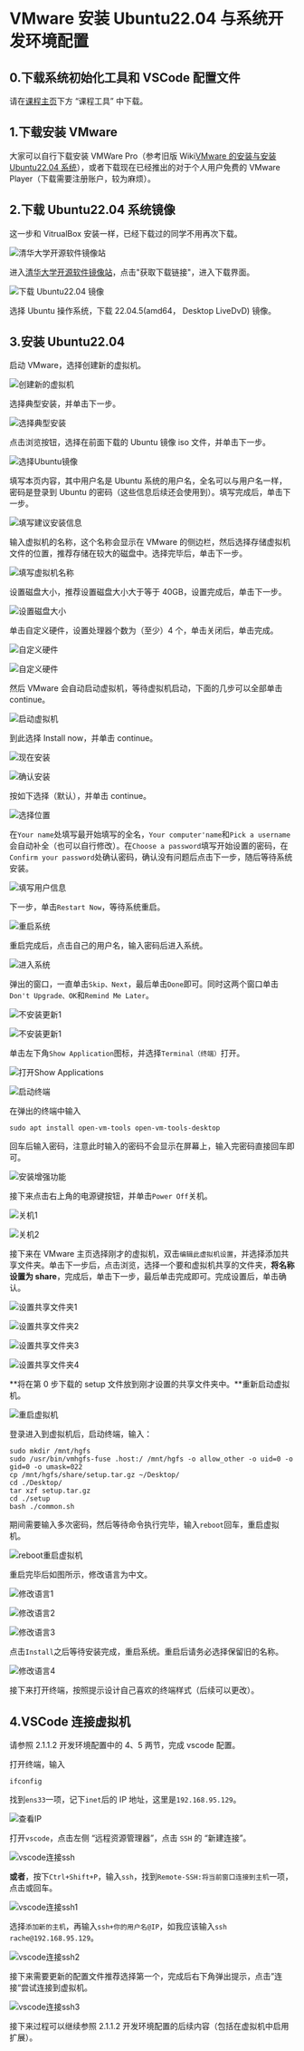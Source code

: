 # VMware 安装 Ubuntu22.04 与系统开发环境配置

## 0.下载系统初始化工具和 VSCode 配置文件

请在[课程主页](/2.编程模块/2.1%20NekoBytes-TheMissing/2.1%20NekoBytes-TheMissing.md)下方 “课程工具” 中下载。

## 1.下载安装 VMware

大家可以自行下载安装 VMWare Pro（参考旧版 Wiki[VMware 的安装与安装 Ubuntu22.04 系统](/2023旧版内容/3.编程思维体系构建/3.Y.3VMware的安装与安装Ubuntu22.04系统.md)），或者下载现在已经推出的对于个人用户免费的 VMware Player（下载需要注册账户，较为麻烦）。

## 2.下载 Ubuntu22.04 系统镜像

这一步和 VitrualBox 安装一样，已经下载过的同学不用再次下载。

![清华大学开源软件镜像站](./static/ubuntu-iso-download1_1251e75425cb219cac6b945fefc009a4.png)

进入[清华大学开源软件镜像站](https://mirrors.tuna.tsinghua.edu.cn/)，点击"获取下载链接"，进入下载界面。

![下载 Ubuntu22.04 镜像](./static/ubuntu-iso-download2_3c4844cd35cece1c4f6cf150f7016703.png)

选择 Ubuntu 操作系统，下载 22.04.5(amd64， Desktop LiveDvD) 镜像。

## 3.安装 Ubuntu22.04

启动 VMware，选择创建新的虚拟机。

![创建新的虚拟机](./static/vmware-ubuntu1_e94b0fb529ac489f7506a8b35f55733e.png)

选择典型安装，并单击下一步。

![选择典型安装](./static/vmware-ubuntu2_245a0f6979ea1439f343700c4f4e7aea.png)

点击浏览按钮，选择在前面下载的 Ubuntu 镜像 iso 文件，并单击下一步。

![选择Ubuntu镜像](./static/vmware-ubuntu3_e6a617e0a4a2f47788f22375b722a91f.png)

填写本页内容，其中用户名是 Ubuntu 系统的用户名，全名可以与用户名一样，密码是登录到 Ubuntu 的密码（这些信息后续还会使用到）。填写完成后，单击下一步。

![填写建议安装信息](./static/vmware-ubuntu4_74c9f815f20786f6970c91036e1e345b.png)

输入虚拟机的名称，这个名称会显示在 VMware 的侧边栏，然后选择存储虚拟机文件的位置，推荐存储在较大的磁盘中。选择完毕后，单击下一步。

![填写虚拟机名称](./static/vmware-ubuntu5_79631c11b55ea535d07fab66d77af5ef.png)

设置磁盘大小，推荐设置磁盘大小大于等于 40GB，设置完成后，单击下一步。

![设置磁盘大小](./static/vmware-ubuntu6_ad422bf0a72efbb3f131cfeebff93095.png)

单击自定义硬件，设置处理器个数为（至少）4 个，单击关闭后，单击完成。

![自定义硬件](./static/vmware-ubuntu7_c1d3af83dbf0e16df0831b49b7c84d9b.png)

![自定义硬件](./static/vmware-ubuntu8_887742fdefc6bf4254dc653985829654.png)

然后 VMware 会自动启动虚拟机，等待虚拟机启动，下面的几步可以全部单击 continue。

![启动虚拟机](./static/vmware-ubuntu9_dac149563b19e42d899703c00f5d806f.png)

到此选择 Install now，并单击 continue。

![现在安装](./static/vmware-ubuntu10_533008c82508b11568a41fcd25fec38c.png)

![确认安装](./static/vmware-ubuntu11_53d3afc6826908fc96a2c430db7aa686.png)

按如下选择（默认），并单击 continue。

![选择位置](./static/vmware-ubuntu12_cd7feb83f3e149af57127a4759bddba7.png)

在`Your name`处填写最开始填写的全名，`Your computer'name`和`Pick a username`会自动补全（也可以自行修改）。在`Choose a password`填写开始设置的密码，在`Confirm your password`处确认密码，确认没有问题后点击下一步，随后等待系统安装。

![填写用户信息](./static/vmware-ubuntu13_9040e056d5f597c5b61fe2e705ed6406.png)

下一步，单击`Restart Now`，等待系统重启。

![重启系统](./static/vmware-ubuntu14_f0b37210f356d4affdb2cdb60cf059db.png)

重启完成后，点击自己的用户名，输入密码后进入系统。

![进入系统](./static/vmware-ubuntu15_fe7ad4df076d743902ff38e31fe71643.png)

弹出的窗口，一直单击`Skip、Next`，最后单击`Done`即可。同时这两个窗口单击`Don't Upgrade、OK`和`Remind Me Later`。

![不安装更新1](./static/vmware-ubuntu16_21828d7ae29edf4237618f03d3622e4e.png)

![不安装更新1](./static/vmware-ubuntu17_67b33c60fba80488cf8c4afb146e5cc3.png)

单击左下角`Show Application`图标，并选择`Terminal（终端）`打开。

![打开Show Applications](./static/vmware-ubuntu18_b0d80995fcc8c8372e7c966f7cab928c.png)

![启动终端](./static/vmware-ubuntu19_251e60eb8dd332a4dacde3a016f63547.png)

在弹出的终端中输入

```shell
sudo apt install open-vm-tools open-vm-tools-desktop
```

回车后输入密码，注意此时输入的密码不会显示在屏幕上，输入完密码直接回车即可。

![安装增强功能](./static/vmware-ubuntu20_4eb65def693691979594c7f83a7d9d6a.png)

接下来点击右上角的电源键按钮，并单击`Power Off`关机。

![关机1](./static/vmware-ubuntu21_15e2a003ae3d5bda07916d109d093f63.png)

![关机2](./static/vmware-ubuntu22_709bda944b779309323d9e92ff521f2f.png)

接下来在 VMware 主页选择刚才的虚拟机，双击`编辑此虚拟机设置`，并选择添加共享文件夹。单击下一步后，点击浏览，选择一个要和虚拟机共享的文件夹，**将名称设置为 share**，完成后，单击下一步，最后单击完成即可。完成设置后，单击确认。

![设置共享文件夹1](./static/vmware-ubuntu23_64b448bbf8ba19ce712ee7df67356a0c.png)

![设置共享文件夹2](./static/vmware-ubuntu24_6979f8e4acb1d87758d67c579c094e93.png)

![设置共享文件夹3](./static/vmware-ubuntu25_9c2613b68db8b66671bfa2d179d665f6.png)

![设置共享文件夹4](./static/vmware-ubuntu26_80f1825ae0bbcd32c2fa84e7c65ca663.png)

**将在第 0 步下载的 setup 文件放到刚才设置的共享文件夹中。**重新启动虚拟机。

![重启虚拟机](./static/vmware-ubuntu27_350c98e9e0b413317aaa9aa14ba0509c.png)

登录进入到虚拟机后，启动终端，输入：

```shell
sudo mkdir /mnt/hgfs
sudo /usr/bin/vmhgfs-fuse .host:/ /mnt/hgfs -o allow_other -o uid=0 -o gid=0 -o umask=022
cp /mnt/hgfs/share/setup.tar.gz ~/Desktop/
cd ./Desktop/
tar xzf setup.tar.gz
cd ./setup
bash ./common.sh
```

期间需要输入多次密码，然后等待命令执行完毕，输入`reboot`回车，重启虚拟机。

![reboot重启虚拟机](./static/vmware-ubuntu28_5b3c033a7c0f779922ddc908f8bfffb1.png)

重启完毕后如图所示，修改语言为中文。

![修改语言1](./static/virtualbox-ubuntu19_464dcd6c0bb222612b389faf2799e105.png)

![修改语言2](./static/virtualbox-ubuntu20_c66f199049aa6f14b6a7f1d6271fbbbb.png)

![修改语言3](./static/virtualbox-ubuntu21_b2d3c1fae894fd6e23adcc8204e54ffb.png)

点击`Install`之后等待安装完成，重启系统。重启后请务必选择保留旧的名称。

![修改语言4](./static/virtualbox-ubuntu22_c0628032f9c6e16e2b8a50cca9806f4c.png)

接下来打开终端，按照提示设计自己喜欢的终端样式（后续可以更改）。

## 4.VSCode 连接虚拟机

请参照 2.1.1.2 开发环境配置中的 4、5 两节，完成 vscode 配置。

打开终端，输入

```shell
ifconfig
```

找到`ens33`一项，记下`inet`后的 IP 地址，这里是`192.168.95.129`。

![查看IP](./static/VSCode-ssh7_0e68dee7e8101558ffd17f81a634ddfb.png)

打开`vscode`，点击左侧 “远程资源管理器”，点击 `SSH` 的 “新建连接”。

![vscode连接ssh](./static/VSCode-ssh1_1a1ace268a0babe6939a13569b3d5e0b.png)

**或者**，按下`Ctrl+Shift+P`，输入`ssh`，找到`Remote-SSH:将当前窗口连接到主机`一项，点击或回车。

![vscode连接ssh1](./static/VSCode-ssh4_9af9b525fe51caa8ac489f83a408db25.png)

选择`添加新的主机`，再输入`ssh+你的用户名@IP`，如我应该输入`ssh rache@192.168.95.129`。

![vscode连接ssh2](./static/VSCode-ssh5_89141859968c95423e4d234f7093a066.png)

接下来需要更新的配置文件推荐选择第一个，完成后右下角弹出提示，点击”连接“尝试连接到虚拟机。

![vscode连接ssh3](./static/VSCode-ssh6_9bcb2fd944592199068d61dfd11d9814.png)

接下来过程可以继续参照 2.1.1.2 开发环境配置的后续内容（包括在虚拟机中启用扩展）。
